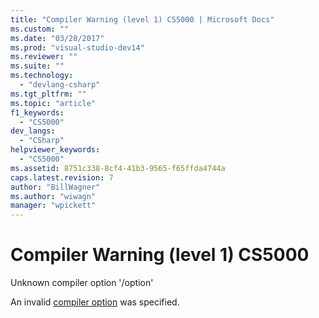 ```yaml
---
title: "Compiler Warning (level 1) CS5000 | Microsoft Docs"
ms.custom: ""
ms.date: "03/28/2017"
ms.prod: "visual-studio-dev14"
ms.reviewer: ""
ms.suite: ""
ms.technology: 
  - "devlang-csharp"
ms.tgt_pltfrm: ""
ms.topic: "article"
f1_keywords: 
  - "CS5000"
dev_langs: 
  - "CSharp"
helpviewer_keywords: 
  - "CS5000"
ms.assetid: 8751c338-8cf4-41b3-9565-f65ffda4744a
caps.latest.revision: 7
author: "BillWagner"
ms.author: "wiwagn"
manager: "wpickett"
---
```

# Compiler Warning (level 1) CS5000
Unknown compiler option '/option'  
  
 An invalid [compiler option](../../csharp/language-reference/compiler-options/index.md) was specified.